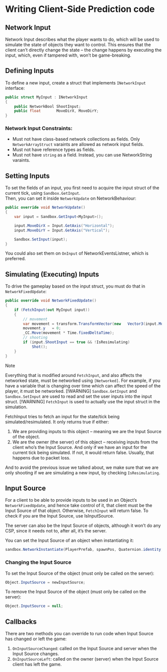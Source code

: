 # Writing Client-Side Prediction code

## Network Input <a href="#network-input" id="network-input"></a>

Network Input describes what the player wants to do, which will be used to simulate the state of objects they want to control. This ensures that the client can’t directly change the state – the change happens by executing the input, which, even if tampered with, won’t be game-breaking.

## Defining Inputs <a href="#defining-inputs" id="defining-inputs"></a>

To define a new input, create a struct that implements `INetworkInput` interface:

```csharp
public struct MyInput : INetworkInput
{
    public NetworkBool ShootInput;
    public float       MoveDirX, MoveDirY;
}
```

### Network Input Constraints:
- Must not have class-based network collections as fields. Only `NetworkArrayStruct` varaints are allowed as network input fields. 
- Must not have reference types as fields.
- Must not have `string` as a field. Instead, you can use NetworkString varaints.

## Setting Inputs <a href="#setting-inputs" id="setting-inputs"></a>

To set the fields of an input, you first need to acquire the input struct of the current tick, using `Sandbox.GetInput`.\
Then, you can set it inside `NetworkUpdate` on NetworkBehaviour:

```csharp
public override void NetworkUpdate()
{
    var input = Sandbox.GetInput<MyInput>();

    input.MoveDirX = Input.GetAxis("Horizontal");
    input.MoveDirY = Input.GetAxis("Vertical");

    Sandbox.SetInput(input);
}
```

You could also set them on `OnInput` of NetworkEventsListner, which is preferred.

## Simulating (Executing) Inputs

To drive the gameplay based on the input struct, you must do that in `NetworkFixedUpdate`:

```csharp
public override void NetworkFixedUpdate()
{
    if (FetchInput(out MyInput input))
    {
        // movement
        var movement = transform.TransformVector(new   Vector3(input.MoveDirX, 0, input.MoveDirY)) * Speed;
        movement.y   = 0;
  	    _CC.Move(movement * Time.fixedDeltaTime);
	    // shooting
        if (input.ShootInput == true && !IsResimulating)
            Shot();
    }
}
```
> [!NOTE]
> Everything that is modified around `FetchInput`, and also affects the networked state, must be networked using `[Networked]`. For example, if you have a variable that is changing over time which can affect the speed of the player, it must be networked.
> [!WARNING]
> `Sandbox.GetInput` and `Sandbox.SetInput` are used to read and set the user inputs into the input struct.
> [!WARNING]
> `FetchInput` is used to actually use the input struct in the simulation.

FetchInput tries to fetch an input for the state/tick being simulated/resimulated. It only returns true if either:

1. We are providing inputs to this object – meaning we are the Input Source of the object.
2. We are the owner (the server) of this object – receiving inputs from the client who’s the Input Source. And only if we have an input for the current tick being simulated. If not, it would return false. Usually, that happens due to packet loss.

And to avoid the previous issue we talked about, we make sure that we are only shooting if we are simulating a new input, by checking `IsResimulating`.

## Input Source

For a client to be able to provide inputs to be used in an Object’s `NetworkFixedUpdate`, and hence take control of it, that client must be the Input Source of that object. Otherwise, `FetchInput` will return false. To check if you are the Input Source, use IsInputSource.

The server can also be the Input Source of objects, although it won’t do any CSP, since it needs not to, after all, it’s the server.

You can set the Input Source of an object when instantiating it:

```csharp
sandbox.NetworkInstantiate(PlayerPrefab, spawnPos, Quaternion.identity, client);
```

### Changing the Input Source

To set the Input Source of the object (must only be called on the server):

```csharp
Object.InputSource = newInputSource;
```

To remove the Input Source of the object (must only be called on the server):

```csharp
Object.InputSource = null;
```

## Callbacks

There are two methods you can override to run code when Input Source has changed or left the game:

1. `OnInputSourceChanged`: called on the Input Source and server when the Input Source changes.
2. `OnInputSourceLeft`: called on the owner (server) when the Input Source client has left the game.
